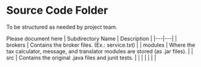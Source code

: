 # Source Code Folder
To be structured as needed by project team.

Please document here
| Subdirectory Name | Description |
|---|---|
| brokers | Contains the broker files. (Ex.: service.txt) |
| modules | Where the tax calculator, message, and translator modules are stored (as .jar files). |
| src | Contains the original .java files and junit tests. |
| | |
| | |
